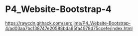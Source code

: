 # P4_Website-Bootstrap-4
https://rawcdn.githack.com/sergjime/P4_Website-Bootstrap-4/ad03aa7bc138747e20588bda65fa4978d75ccefe/index.html
